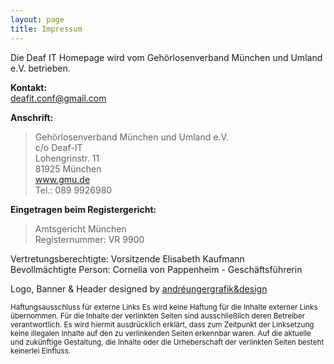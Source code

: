 ```yaml
---
layout: page
title: Impressum
---
```


Die Deaf IT Homepage wird vom Gehörlosenverband München und Umland e.V. betrieben.

**Kontakt:**  
[deafit.conf@gmail.com](mailto:deafit.conf@gmail.com)

**Anschrift:**

> Gehörlosenverband München und Umland e.V.  
> c/o Deaf-IT  
> Lohengrinstr. 11  
> 81925 München  
> www.gmu.de  
> Tel.: 089 9926980

**Eingetragen beim Registergericht:**

> Amtsgericht München  
> Registernummer: VR 9900

Vertretungsberechtigte: Vorsitzende Elisabeth Kaufmann<br>
Bevollmächtigte Person: Cornelia von Pappenheim - Geschäftsführerin

Logo, Banner & Header designed by [andréungergrafik&design](http://www.andreunger.de/)

<small>
Haftungsausschluss für externe Links
Es wird keine Haftung für die Inhalte externer Links übernommen. Für die Inhalte der verlinkten Seiten sind ausschließlich deren Betreiber verantwortlich. Es wird hiermit ausdrücklich erklärt, dass zum Zeitpunkt der Linksetzung keine illegalen Inhalte auf den zu verlinkenden Seiten erkennbar waren. Auf die aktuelle und zukünftige Gestaltung, die Inhalte oder die Urheberschaft der verlinkten Seiten besteht keinerlei Einfluss.</small>
